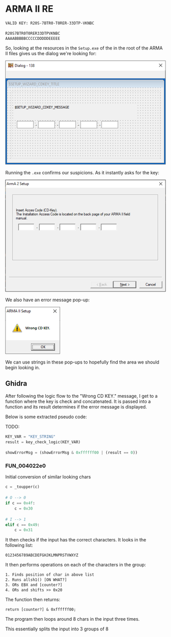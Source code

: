 # ARMA II RE

```
VALID KEY: R20S-7BTR0-T0RER-33DTP-VKNBC

R20S7BTR0T0RER33DTPVKNBC
AAAABBBBBCCCCCDDDDDEEEEE
```
So, looking at the resources in the `Setup.exe` of the in the root of the ARMA II files gives us the dialog we're looking for:

![](./images/dialog.png)

Running the `.exe` confirms our suspicions. As it instantly asks for the key:

![](./images/key.png)

We also have an error message pop-up:

![](./images/wrong.png)

We can use strings in these pop-ups to hopefully find the area we should begin looking in.

## Ghidra

After following the logic flow to the "Wrong CD KEY." message, I get to a function where the key is check and concatenated. It is passed into a function and its result determines if the error message is displayed.

Below is some extracted pseudo code:


TODO:
```python
KEY_VAR = "KEY_STRING"
result = key_check_logic(KEY_VAR)

showErrorMsg = (showErrorMsg & 0xffffff00 | (result == 0))

```

### FUN_004022e0

Initial conversion of similar looking chars

```python
c = _toupper(c)

# O --> 0
if c == 0x4f:
    c = 0x30

# I --> 1
elif c == 0x49:
    c = 0x31
```

It then checks if the input has the correct characters. It looks in the following list:

```
0123456789ABCDEFGHJKLMNPRSTVWXYZ
```

It then performs operations on each of the characters in the group:

```
1. Finds position of char in above list
2. Runs allsh1() [ON WHAT?]
3. ORs EBX and [counter?]
4. ORs and shifts >> 0x20
```

The function then returns:

```
return [counter?] & 0xffffff00;
```



The program then loops around 8 chars in the input three times.

This essentially splits the input into 3 groups of 8

